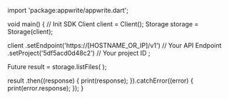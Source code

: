 import 'package:appwrite/appwrite.dart';

void main() { // Init SDK
  Client client = Client();
  Storage storage = Storage(client);

  client
    .setEndpoint('https://[HOSTNAME_OR_IP]/v1') // Your API Endpoint
    .setProject('5df5acd0d48c2') // Your project ID
  ;

  Future result = storage.listFiles(
  );

  result
    .then((response) {
      print(response);
    }).catchError((error) {
      print(error.response);
  });
}